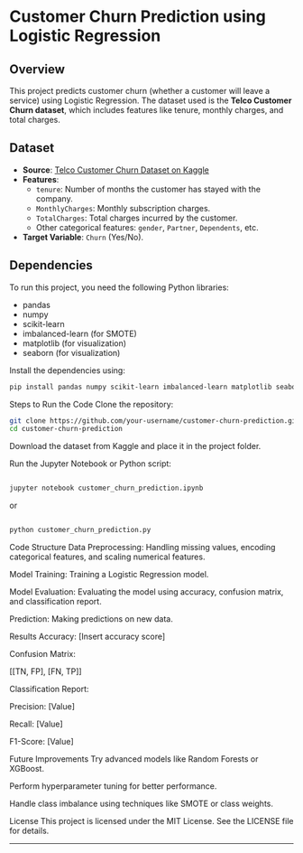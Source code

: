 # Customer Churn Prediction using Logistic Regression

## Overview
This project predicts customer churn (whether a customer will leave a service) using Logistic Regression. The dataset used is the **Telco Customer Churn dataset**, which includes features like tenure, monthly charges, and total charges.

## Dataset
- **Source**: [Telco Customer Churn Dataset on Kaggle](https://www.kaggle.com/blastchar/telco-customer-churn)
- **Features**: 
  - `tenure`: Number of months the customer has stayed with the company.
  - `MonthlyCharges`: Monthly subscription charges.
  - `TotalCharges`: Total charges incurred by the customer.
  - Other categorical features: `gender`, `Partner`, `Dependents`, etc.
- **Target Variable**: `Churn` (Yes/No).

## Dependencies
To run this project, you need the following Python libraries:
- pandas
- numpy
- scikit-learn
- imbalanced-learn (for SMOTE)
- matplotlib (for visualization)
- seaborn (for visualization)

Install the dependencies using:
```bash
pip install pandas numpy scikit-learn imbalanced-learn matplotlib seaborn
```
Steps to Run the Code
Clone the repository:

```bash
git clone https://github.com/your-username/customer-churn-prediction.git
cd customer-churn-prediction
```
Download the dataset from Kaggle and place it in the project folder.

Run the Jupyter Notebook or Python script:

```bash

jupyter notebook customer_churn_prediction.ipynb
```
or

```bash

python customer_churn_prediction.py
```
Code Structure
Data Preprocessing: Handling missing values, encoding categorical features, and scaling numerical features.

Model Training: Training a Logistic Regression model.

Model Evaluation: Evaluating the model using accuracy, confusion matrix, and classification report.

Prediction: Making predictions on new data.

Results
Accuracy: [Insert accuracy score]

Confusion Matrix:

[[TN, FP],
 [FN, TP]]

 
Classification Report:

Precision: [Value]

Recall: [Value]

F1-Score: [Value]

Future Improvements
Try advanced models like Random Forests or XGBoost.

Perform hyperparameter tuning for better performance.

Handle class imbalance using techniques like SMOTE or class weights.

License
This project is licensed under the MIT License. See the LICENSE file for details.

---
